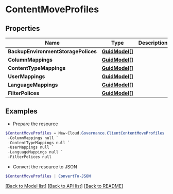 # ContentMoveProfiles
## Properties

Name | Type | Description | Notes
------------ | ------------- | ------------- | -------------
**BackupEnvironmentStoragePolices** | [**GuidModel[]**](GuidModel.md) |  | [optional] 
**ColumnMappings** | [**GuidModel[]**](GuidModel.md) |  | [optional] 
**ContentTypeMappings** | [**GuidModel[]**](GuidModel.md) |  | [optional] 
**UserMappings** | [**GuidModel[]**](GuidModel.md) |  | [optional] 
**LanguageMappings** | [**GuidModel[]**](GuidModel.md) |  | [optional] 
**FilterPolices** | [**GuidModel[]**](GuidModel.md) |  | [optional] 

## Examples

- Prepare the resource
```powershell
$ContentMoveProfiles = New-Cloud.Governance.ClientContentMoveProfiles  -BackupEnvironmentStoragePolices null `
 -ColumnMappings null `
 -ContentTypeMappings null `
 -UserMappings null `
 -LanguageMappings null `
 -FilterPolices null
```

- Convert the resource to JSON
```powershell
$ContentMoveProfiles | ConvertTo-JSON
```

[[Back to Model list]](../README.md#documentation-for-models) [[Back to API list]](../README.md#documentation-for-api-endpoints) [[Back to README]](../README.md)

